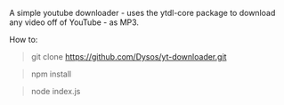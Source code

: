 A simple youtube downloader - uses the ytdl-core package to download any video off of YouTube - as MP3.

How to:

> git clone https://github.com/Dysos/yt-downloader.git

> npm install

> node index.js
